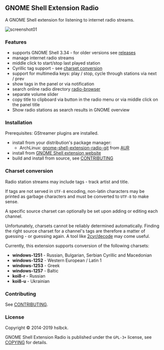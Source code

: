 ## GNOME Shell Extension Radio

A GNOME Shell extension for listening to internet radio streams.

![screenshot01]

### Features

* supports GNOME Shell 3.34 - for older versions see [releases]
* manage internet radio streams
* middle click to start/stop last played station
* Cyrillic tag support - see [charset conversion]
* support for multimedia keys: play / stop, cycle through stations via next / prev
* show tags in the panel or via notification
* search online radio directory [radio-browser]
* separate volume slider
* copy title to clipboard via button in the radio menu or via middle click on the panel title  
* Show radio stations as search results in GNOME overview  

### Installation

Prerequisites: GStreamer plugins are installed.

* install from your distribution's package manager:
  * ArchLinux: [gnome-shell-extension-radio-git] from [AUR]
* install from [GNOME Shell extension website]
* build and install from source, see [CONTRIBUTING]

### Charset conversion

Radio station streams may include tags - track artist and title.

If tags are not served in `UTF-8` encoding, non-latin characters may be printed as garbage characters and must be converted to `UTF-8` to make sense.

A specific source charset can optionally be set upon adding or editing each channel.

Unfortunately, charsets cannot be reliably determined automatically. Finding the right source charset for a channel's tags are therefore a matter of guessing - or guessing again. A tool like [2cyr/decode] may come useful.

Currently, this extension supports conversion of the following charsets:

* **windows-1251** - Russian, Bulgarian, Serbian Cyrillic and Macedonian
* **windows-1252** - Western European / Latin 1
* **windows-1253** - Greek
* **windows-1257** - Baltic
* **koi8-r** - Russian
* **koi8-u** - Ukrainian

### Contributing

See [CONTRIBUTING].

### License

Copyright © 2014-2019 hslbck.

GNOME Shell Extension Radio is published under the `GPL-3+` license, see [COPYING] for details.

[releases]: https://github.com/hslbck/gnome-shell-extension-radio/releases
[charset conversion]: #charset-conversion
[screenshot01]: https://raw.githubusercontent.com/hslbck/gnome-shell-extension-radio/master/radio-extension.png
[GNOME Shell extension website]: https://extensions.gnome.org/extension/836/internet-radio/
[gnome-shell-extension-radio-git]: https://aur.archlinux.org/packages/gnome-shell-extension-radio-git/
[AUR]: https://aur.archlinux.org
[radio-browser]: https://www.radio-browser.info/
[2cyr/decode]: https://2cyr.com/decode/
[CONTRIBUTING]: ./CONTRIBUTING.md
[COPYING]: ./COPYING

[//]: # (Following lines are only about this file.)
[//]: # (Copyright © 2014-2018 hslbck <hslbck@gmail.com>)
[//]: # (Copyright © 2016-2017 Léo Andrès <leo@ndrs.fr>)
[//]: # (This file is distributed under the same license as the gnome-shell-extension-radio package.)

